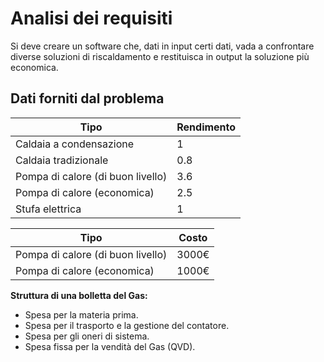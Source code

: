 # Analisi dei requisiti

Si deve creare un software che, dati in input certi dati, vada a confrontare diverse soluzioni di riscaldamento e restituisca in output la soluzione più economica.

## Dati forniti dal problema

| Tipo | Rendimento |
| ---- | ---------- |
| Caldaia a condensazione | 1 |
| Caldaia tradizionale | 0.8 |
| Pompa di calore (di buon livello) | 3.6 |
| Pompa di calore (economica) | 2.5 |
| Stufa elettrica | 1 |

| Tipo | Costo |
| ---- | ----- |
| Pompa di calore (di buon livello) | 3000€ |
| Pompa di calore (economica) | 1000€ |

**Struttura di una bolletta del Gas:**
- Spesa per la materia prima.
- Spesa per il trasporto e la gestione del contatore.
- Spesa per gli oneri di sistema.
- Spesa fissa per la vendità del Gas (QVD).